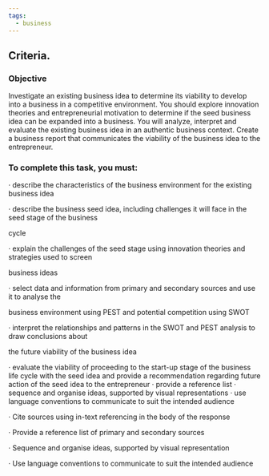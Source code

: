 ```yaml
---
tags:
  - business
---
```

## Criteria. 

### Objective

Investigate an existing business idea to determine its viability to develop into a business in a
competitive environment. You should explore innovation theories and entrepreneurial motivation to determine if the seed business idea can be expanded into a business. You will analyze, interpret and evaluate the existing business idea in an authentic business context.
Create a business report that communicates the viability of the business idea to the entrepreneur.



### To complete this task, you must:

· describe the characteristics of the business environment for the existing business idea

· describe the business seed idea, including challenges it will face in the seed stage of the business

cycle

· explain the challenges of the seed stage using innovation theories and strategies used to screen

business ideas

· select data and information from primary and secondary sources and use it to analyse the

business environment using PEST and potential competition using SWOT

· interpret the relationships and patterns in the SWOT and PEST analysis to draw conclusions about

the future viability of the business idea

· evaluate the viability of proceeding to the start-up stage of the business life cycle with the seed idea and provide a recommendation regarding future action of the seed idea to the entrepreneur · provide a reference list · sequence and organise ideas, supported by visual representations · use language conventions to communicate to suit the intended audience

· Cite sources using in-text referencing in the body of the response

· Provide a reference list of primary and secondary sources

· Sequence and organise ideas, supported by visual representation

· Use language conventions to communicate to suit the intended audience